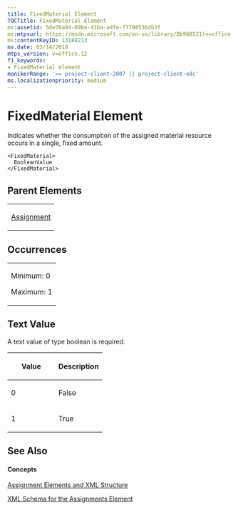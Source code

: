 ```yaml
---
title: FixedMaterial Element
TOCTitle: FixedMaterial Element
ms:assetid: 5de70a84-09be-41ba-adfe-f7798536db3f
ms:mtpsurl: https://msdn.microsoft.com/en-us/library/Bb968521(v=office.12)
ms:contentKeyID: 13188213
ms.date: 03/14/2018
mtps_version: v=office.12
f1_keywords:
- FixedMaterial element
monikerRange: '>= project-client-2007 || project-client-odc'
ms.localizationpriority: medium
---
```


# FixedMaterial Element




Indicates whether the consumption of the assigned material resource occurs in a single, fixed amount.

    <FixedMaterial>
      BooleanValue
    </FixedMaterial>

## Parent Elements

<table>
<colgroup>
<col style="width: 100%" />
</colgroup>
<tbody>
<tr class="odd">
<td><p><a href="assignment-element.md">Assignment</a></p></td>
</tr>
</tbody>
</table>

## Occurrences

<table>
<colgroup>
<col style="width: 100%" />
</colgroup>
<tbody>
<tr class="odd">
<td><p>Minimum: 0</p>
<p>Maximum: 1</p></td>
</tr>
</tbody>
</table>

## Text Value

A text value of type boolean is required.

<table>
<colgroup>
<col style="width: 50%" />
<col style="width: 50%" />
</colgroup>
<thead>
<tr class="header">
<th><p>Value</p></th>
<th><p>Description</p></th>
</tr>
</thead>
<tbody>
<tr class="odd">
<td><p>0</p></td>
<td><p>False</p></td>
</tr>
<tr class="even">
<td><p>1</p></td>
<td><p>True</p></td>
</tr>
</tbody>
</table>

## See Also

#### Concepts

[Assignment Elements and XML Structure](assignment-elements-and-xml-structure.md)

[XML Schema for the Assignments Element](xml-schema-for-the-assignments-element.md)

